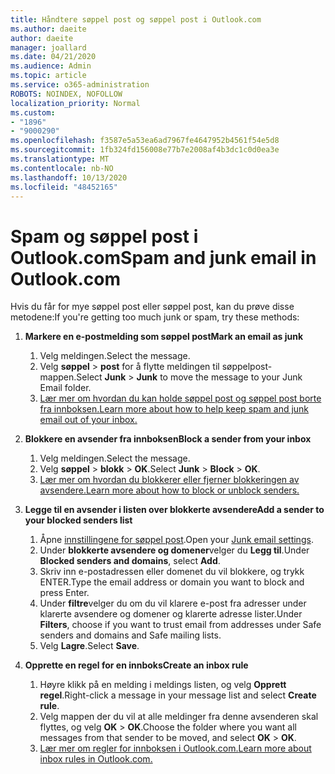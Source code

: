 ```yaml
---
title: Håndtere søppel post og søppel post i Outlook.com
ms.author: daeite
author: daeite
manager: joallard
ms.date: 04/21/2020
ms.audience: Admin
ms.topic: article
ms.service: o365-administration
ROBOTS: NOINDEX, NOFOLLOW
localization_priority: Normal
ms.custom:
- "1896"
- "9000290"
ms.openlocfilehash: f3587e5a53ea6ad7967fe4647952b4561f54e5d8
ms.sourcegitcommit: 1fb324fd156008e77b7e2008af4b3dc1c0d0ea3e
ms.translationtype: MT
ms.contentlocale: nb-NO
ms.lasthandoff: 10/13/2020
ms.locfileid: "48452165"
---
```

# <a name="spam-and-junk-email-in-outlookcom"></a><span data-ttu-id="0ce23-102">Spam og søppel post i Outlook.com</span><span class="sxs-lookup"><span data-stu-id="0ce23-102">Spam and junk email in Outlook.com</span></span>

<span data-ttu-id="0ce23-103">Hvis du får for mye søppel post eller søppel post, kan du prøve disse metodene:</span><span class="sxs-lookup"><span data-stu-id="0ce23-103">If you're getting too much junk or spam, try these methods:</span></span>

1. <span data-ttu-id="0ce23-104">**Markere en e-postmelding som søppel post**</span><span class="sxs-lookup"><span data-stu-id="0ce23-104">**Mark an email as junk**</span></span>
    1. <span data-ttu-id="0ce23-105">Velg meldingen.</span><span class="sxs-lookup"><span data-stu-id="0ce23-105">Select the message.</span></span>
    1. <span data-ttu-id="0ce23-106">Velg **søppel**  >  **post** for å flytte meldingen til søppelpost-mappen.</span><span class="sxs-lookup"><span data-stu-id="0ce23-106">Select **Junk** > **Junk** to move the message to your Junk Email folder.</span></span>
    1. [<span data-ttu-id="0ce23-107">Lær mer om hvordan du kan holde søppel post og søppel post borte fra innboksen.</span><span class="sxs-lookup"><span data-stu-id="0ce23-107">Learn more about how to help keep spam and junk email out of your inbox.</span></span>](https://support.office.com/article/a3ece97b-82f8-4a5e-9ac3-e92fa6427ae4?wt.mc_id=Office_Outlook_com_Alchemy)

1. <span data-ttu-id="0ce23-108">**Blokkere en avsender fra innboksen**</span><span class="sxs-lookup"><span data-stu-id="0ce23-108">**Block a sender from your inbox**</span></span>
    1. <span data-ttu-id="0ce23-109">Velg meldingen.</span><span class="sxs-lookup"><span data-stu-id="0ce23-109">Select the message.</span></span>
    1. <span data-ttu-id="0ce23-110">Velg **søppel**  >  **blokk**  >  **OK**.</span><span class="sxs-lookup"><span data-stu-id="0ce23-110">Select **Junk** > **Block** > **OK**.</span></span>
    1. [<span data-ttu-id="0ce23-111">Lær mer om hvordan du blokkerer eller fjerner blokkeringen av avsendere.</span><span class="sxs-lookup"><span data-stu-id="0ce23-111">Learn more about how to block or unblock senders.</span></span>](https://support.office.com/article/afba1c94-77bb-4f50-8b85-057cf52f4d5e?wt.mc_id=Office_Outlook_com_Alchemy)

1. <span data-ttu-id="0ce23-112">**Legge til en avsender i listen over blokkerte avsendere**</span><span class="sxs-lookup"><span data-stu-id="0ce23-112">**Add a sender to your blocked senders list**</span></span>
    1. <span data-ttu-id="0ce23-113">Åpne [innstillingene for søppel post](https://outlook.live.com/mail/options/mail/junkEmail/blockedSendersAndDomainsV2).</span><span class="sxs-lookup"><span data-stu-id="0ce23-113">Open your [Junk email settings](https://outlook.live.com/mail/options/mail/junkEmail/blockedSendersAndDomainsV2).</span></span>
    1. <span data-ttu-id="0ce23-114">Under **blokkerte avsendere og domener**velger du **Legg til**.</span><span class="sxs-lookup"><span data-stu-id="0ce23-114">Under **Blocked senders and domains**, select **Add**.</span></span>
    1. <span data-ttu-id="0ce23-115">Skriv inn e-postadressen eller domenet du vil blokkere, og trykk ENTER.</span><span class="sxs-lookup"><span data-stu-id="0ce23-115">Type the email address or domain you want to block and press Enter.</span></span>
    1. <span data-ttu-id="0ce23-116">Under **filtre**velger du om du vil klarere e-post fra adresser under klarerte avsendere og domener og klarerte adresse lister.</span><span class="sxs-lookup"><span data-stu-id="0ce23-116">Under **Filters**, choose if you want to trust email from addresses under Safe senders and domains and Safe mailing lists.</span></span>
    1. <span data-ttu-id="0ce23-117">Velg **Lagre**.</span><span class="sxs-lookup"><span data-stu-id="0ce23-117">Select **Save**.</span></span>

1. <span data-ttu-id="0ce23-118">**Opprette en regel for en innboks**</span><span class="sxs-lookup"><span data-stu-id="0ce23-118">**Create an inbox rule**</span></span>
    1. <span data-ttu-id="0ce23-119">Høyre klikk på en melding i meldings listen, og velg **Opprett regel**.</span><span class="sxs-lookup"><span data-stu-id="0ce23-119">Right-click a message in your message list and select **Create rule**.</span></span>
    1. <span data-ttu-id="0ce23-120">Velg mappen der du vil at alle meldinger fra denne avsenderen skal flyttes, og velg **OK**  >  **OK**.</span><span class="sxs-lookup"><span data-stu-id="0ce23-120">Choose the folder where you want all messages from that sender to be moved, and select **OK** > **OK**.</span></span>
    1. [<span data-ttu-id="0ce23-121">Lær mer om regler for innboksen i Outlook.com.</span><span class="sxs-lookup"><span data-stu-id="0ce23-121">Learn more about inbox rules in Outlook.com.</span></span>](https://support.office.com/article/4b094371-a5d7-49bd-8b1b-4e4896a7cc5d?wt.mc_id=Office_Outlook_com_Alchemy)
